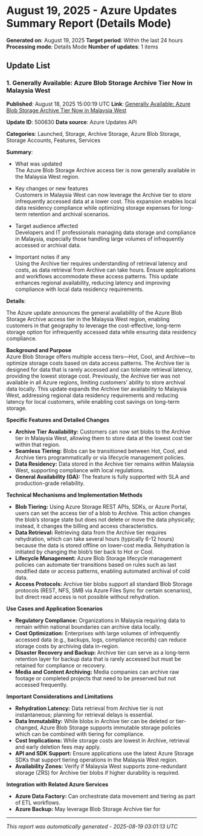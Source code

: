 # August 19, 2025 - Azure Updates Summary Report (Details Mode)

**Generated on**: August 19, 2025
**Target period**: Within the last 24 hours
**Processing mode**: Details Mode
**Number of updates**: 1 items

## Update List

### 1. Generally Available: Azure Blob Storage Archive Tier Now in Malaysia West

**Published**: August 18, 2025 15:00:19 UTC
**Link**: [Generally Available: Azure Blob Storage Archive Tier Now in Malaysia West](https://azure.microsoft.com/updates?id=500630)

**Update ID**: 500630
**Data source**: Azure Updates API

**Categories**: Launched, Storage, Archive Storage, Azure Blob Storage, Storage Accounts, Features, Services

**Summary**:

- What was updated  
The Azure Blob Storage Archive access tier is now generally available in the Malaysia West region.

- Key changes or new features  
Customers in Malaysia West can now leverage the Archive tier to store infrequently accessed data at a lower cost. This expansion enables local data residency compliance while optimizing storage expenses for long-term retention and archival scenarios.

- Target audience affected  
Developers and IT professionals managing data storage and compliance in Malaysia, especially those handling large volumes of infrequently accessed or archival data.

- Important notes if any  
Using the Archive tier requires understanding of retrieval latency and costs, as data retrieval from Archive can take hours. Ensure applications and workflows accommodate these access patterns. This update enhances regional availability, reducing latency and improving compliance with local data residency requirements.

**Details**:

The Azure update announces the general availability of the Azure Blob Storage Archive access tier in the Malaysia West region, enabling customers in that geography to leverage the cost-effective, long-term storage option for infrequently accessed data while ensuring data residency compliance.

**Background and Purpose**  
Azure Blob Storage offers multiple access tiers—Hot, Cool, and Archive—to optimize storage costs based on data access patterns. The Archive tier is designed for data that is rarely accessed and can tolerate retrieval latency, providing the lowest storage cost. Previously, the Archive tier was not available in all Azure regions, limiting customers’ ability to store archival data locally. This update expands the Archive tier availability to Malaysia West, addressing regional data residency requirements and reducing latency for local customers, while enabling cost savings on long-term storage.

**Specific Features and Detailed Changes**  
- **Archive Tier Availability:** Customers can now set blobs to the Archive tier in Malaysia West, allowing them to store data at the lowest cost tier within that region.  
- **Seamless Tiering:** Blobs can be transitioned between Hot, Cool, and Archive tiers programmatically or via lifecycle management policies.  
- **Data Residency:** Data stored in the Archive tier remains within Malaysia West, supporting compliance with local regulations.  
- **General Availability (GA):** The feature is fully supported with SLA and production-grade reliability.

**Technical Mechanisms and Implementation Methods**  
- **Blob Tiering:** Using Azure Storage REST APIs, SDKs, or Azure Portal, users can set the access tier of a blob to Archive. This action changes the blob’s storage state but does not delete or move the data physically; instead, it changes the billing and access characteristics.  
- **Data Retrieval:** Retrieving data from the Archive tier requires rehydration, which can take several hours (typically 6-12 hours) because the data is stored offline on lower-cost media. Rehydration is initiated by changing the blob’s tier back to Hot or Cool.  
- **Lifecycle Management:** Azure Blob Storage lifecycle management policies can automate tier transitions based on rules such as last modified date or access patterns, enabling automated archival of cold data.  
- **Access Protocols:** Archive tier blobs support all standard Blob Storage protocols (REST, NFS, SMB via Azure Files Sync for certain scenarios), but direct read access is not possible without rehydration.

**Use Cases and Application Scenarios**  
- **Regulatory Compliance:** Organizations in Malaysia requiring data to remain within national boundaries can archive data locally.  
- **Cost Optimization:** Enterprises with large volumes of infrequently accessed data (e.g., backups, logs, compliance records) can reduce storage costs by archiving data in-region.  
- **Disaster Recovery and Backup:** Archive tier can serve as a long-term retention layer for backup data that is rarely accessed but must be retained for compliance or recovery.  
- **Media and Content Archiving:** Media companies can archive raw footage or completed projects that need to be preserved but not accessed frequently.

**Important Considerations and Limitations**  
- **Rehydration Latency:** Data retrieval from Archive tier is not instantaneous; planning for retrieval delays is essential.  
- **Data Immutability:** While blobs in Archive tier can be deleted or tier-changed, Azure Blob Storage supports immutable storage policies which can be combined with tiering for compliance.  
- **Cost Implications:** While storage costs are lowest in Archive, retrieval and early deletion fees may apply.  
- **API and SDK Support:** Ensure applications use the latest Azure Storage SDKs that support tiering operations in the Malaysia West region.  
- **Availability Zones:** Verify if Malaysia West supports zone-redundant storage (ZRS) for Archive tier blobs if higher durability is required.

**Integration with Related Azure Services**  
- **Azure Data Factory:** Can orchestrate data movement and tiering as part of ETL workflows.  
- **Azure Backup:** May leverage Blob Storage Archive tier for

---


*This report was automatically generated - 2025-08-19 03:01:13 UTC*